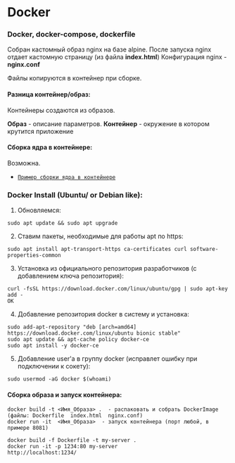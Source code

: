 # Docker

### Docker, docker-compose, dockerfile

Cобран кастомный образ nginx на базе alpine. После запуска nginx отдает кастомную страницу (из файла **index.html**)
Конфигурация nginx - **nginx.conf** 

Файлы копируются в контейнер при сборке.  


#### Разница контейнер/образ: 
Контейнеры создаются из образов.

**Образ** - описание параметров. **Контейнер** - окружение в котором крутится приложение 


#### Сборка ядра в контейнере: 
Возможна. 
- [`Пример сборки ядра в контейнере`](https://github.com/a13xp0p0v/kernel-build-containers)


### Docker Install (Ubuntu/ or Debian like): 

1) Обновляемся: 
```
sudo apt update && sudo apt upgrade
```

2) Ставим пакеты, необходимые для работы apt по https: 
```
sudo apt install apt-transport-https ca-certificates curl software-properties-common
```

3) Установка из официального репозитория разработчиков (с добавлением ключа репозитория):
```
curl -fsSL https://download.docker.com/linux/ubuntu/gpg | sudo apt-key add -
OK
```

4) Добавление репозитория docker в систему и установка:
```
sudo add-apt-repository "deb [arch=amd64] https://download.docker.com/linux/ubuntu bionic stable"
sudo apt update && apt-cache policy docker-ce
sudo apt install -y docker-ce
```

5) Добавление user'a в группу docker (исправлет ошибку при подключении к сокету):
```
sudo usermod -aG docker $(whoami)
```


#### Сборка образа и запуск контейнера: 
~~~
docker build -t <Имя_Образа> .  - распаковать и собрать DockerImage (файлы: Dockerfile  index.html  nginx.conf)
docker run -it  <Имя_Образа>  - запуск контейнера (порт любой, в примере 8081)

docker build -f Dockerfile -t my-server .
docker run -it -p 1234:80 my-server
http://localhost:1234/
~~~
